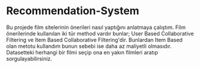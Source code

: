 # Recommendation-System
Bu projede film sitelerinin önerileri nasıl yaptığını anlatmaya çalıştım. Film önerilerinde kullanılan iki tür method vardır bunlar;
User Based Collaborative Filtering ve Item Based Collaborative Filtering'dir. Bunlardan Item Based olan metotu kullandım bunun sebebi ise daha az maliyetli olmasıdır.
Datasetteki herhangi bir filmi seçip ona en yakın filmleri aratıp sorgulayabilirsiniz.
